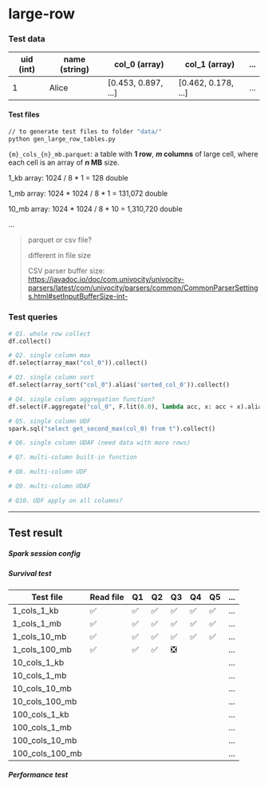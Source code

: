 # large-row


### Test data

| uid (int) | name (string) | col_0 (array<double>) | col_1 (array<double>) | ... |
| --------- | ------------- | --------------------- | --------------------- | --- |
| 1         | Alice         | [0.453, 0.897, ...]   | [0.462, 0.178, ...]   | ... |

#### Test files
```bash
// to generate test files to folder "data/"
python gen_large_row_tables.py
```

`{m}_cols_{n}_mb.parquet`: a table with **1 row**, ***m* columns** of large cell, where each cell is an array<double> of ***n* MB** size. 

1_kb array: 1024 / 8 * 1 = 128 double

1_mb array: 1024 * 1024 / 8 * 1 = 131,072 double

10_mb array: 1024 * 1024 / 8 * 10 = 1,310,720 double

...

> parquet or csv file?
>
> different in file size
> 
> CSV parser buffer size: https://javadoc.io/doc/com.univocity/univocity-parsers/latest/com/univocity/parsers/common/CommonParserSettings.html#setInputBufferSize-int-


### Test queries

``` python
# Q1. whole row collect
df.collect()
```

``` python
# Q2. single column max
df.select(array_max("col_0")).collect()
```

``` python
# Q3. single column sort
df.select(array_sort("col_0").alias('sorted_col_0')).collect()
```

``` python
# Q4. single column aggregation function?
df.select(F.aggregate("col_0", F.lit(0.0), lambda acc, x: acc + x).alias("total")).collect()
```

``` python
# Q5. single column UDF
spark.sql("select get_second_max(col_0) from t").collect()
```

``` python
# Q6. single column UDAF (need data with more rows)
```

``` python
# Q7. multi-column built-in function
```

``` python
# Q8. multi-column UDF
```

``` python
# Q9. multi-column UDAF
```

``` python
# Q10. UDF apply on all columns?
```

---

## Test result

##### Spark session config

##### Survival test

| Test file       | Read file          | Q1                 | Q2                 | Q3                            | Q4                 | Q5                 | ... |
| --------------- | ------------------ | ------------------ | ------------------ | ----------------------------- | ------------------ | ------------------ | --- |
| 1_cols_1_kb     | :white_check_mark: | :white_check_mark: | :white_check_mark: | :white_check_mark:            | :white_check_mark: | :white_check_mark: | ... |
| 1_cols_1_mb     | :white_check_mark: | :white_check_mark: | :white_check_mark: | :white_check_mark:            | :white_check_mark: | :white_check_mark: | ... |
| 1_cols_10_mb    | :white_check_mark: | :white_check_mark: | :white_check_mark: | :white_check_mark:            | :white_check_mark: | :white_check_mark: | ... |
| 1_cols_100_mb   | :white_check_mark: | :white_check_mark: | :white_check_mark: | :negative_squared_cross_mark: |                    |                    | ... |
| 10_cols_1_kb    |                    |                    |                    |                               |                    |                    | ... |
| 10_cols_1_mb    |                    |                    |                    |                               |                    |                    | ... |
| 10_cols_10_mb   |                    |                    |                    |                               |                    |                    | ... |
| 10_cols_100_mb  |                    |                    |                    |                               |                    |                    | ... |
| 100_cols_1_kb   |                    |                    |                    |                               |                    |                    | ... |
| 100_cols_1_mb   |                    |                    |                    |                               |                    |                    | ... |
| 100_cols_10_mb  |                    |                    |                    |                               |                    |                    | ... |
| 100_cols_100_mb |                    |                    |                    |                               |                    |                    | ... |

##### Performance test
